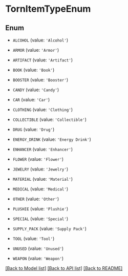 # TornItemTypeEnum


## Enum

* `ALCOHOL` (value: `'Alcohol'`)

* `ARMOR` (value: `'Armor'`)

* `ARTIFACT` (value: `'Artifact'`)

* `BOOK` (value: `'Book'`)

* `BOOSTER` (value: `'Booster'`)

* `CANDY` (value: `'Candy'`)

* `CAR` (value: `'Car'`)

* `CLOTHING` (value: `'Clothing'`)

* `COLLECTIBLE` (value: `'Collectible'`)

* `DRUG` (value: `'Drug'`)

* `ENERGY_DRINK` (value: `'Energy Drink'`)

* `ENHANCER` (value: `'Enhancer'`)

* `FLOWER` (value: `'Flower'`)

* `JEWELRY` (value: `'Jewelry'`)

* `MATERIAL` (value: `'Material'`)

* `MEDICAL` (value: `'Medical'`)

* `OTHER` (value: `'Other'`)

* `PLUSHIE` (value: `'Plushie'`)

* `SPECIAL` (value: `'Special'`)

* `SUPPLY_PACK` (value: `'Supply Pack'`)

* `TOOL` (value: `'Tool'`)

* `UNUSED` (value: `'Unused'`)

* `WEAPON` (value: `'Weapon'`)

[[Back to Model list]](../README.md#documentation-for-models) [[Back to API list]](../README.md#documentation-for-api-endpoints) [[Back to README]](../README.md)


